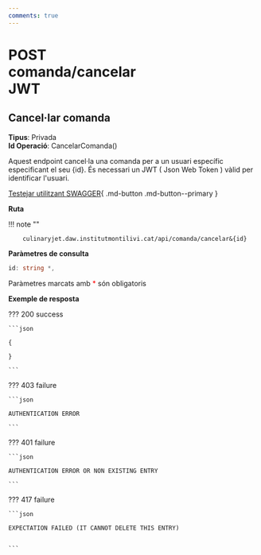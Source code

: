 ```yaml
---
comments: true
---
```


# <div class="inline-flex"><div class="badge post">POST</div>comanda/cancelar<div class="badge" title="Requereix JWT">JWT</div></div>

## Cancel·lar comanda

**Tipus**: Privada
<br>
**Id Operació**: CancelarComanda()

Aquest endpoint cancel·la una comanda per a un usuari específic especificant el seu {id}.
És necessari un JWT ( Json Web Token ) vàlid per identificar l'usuari.

[Testejar utilitzant SWAGGER](../../playground.md){ .md-button .md-button--primary }

**Ruta**

!!! note ""

        culinaryjet.daw.institutmontilivi.cat/api/comanda/cancelar&{id}

**Paràmetres de consulta**

```c#
id: string *,
```

Paràmetres marcats amb <span style="color: red">\*</span> són obligatoris

**Exemple de resposta**

??? 200 success

    ```json

    {

    }

    ```

??? 403 failure

    ```json

    AUTHENTICATION ERROR

    ```

??? 401 failure

    ```json

    AUTHENTICATION ERROR OR NON EXISTING ENTRY

    ```

??? 417 failure

    ```json

    EXPECTATION FAILED (IT CANNOT DELETE THIS ENTRY)


    ```

